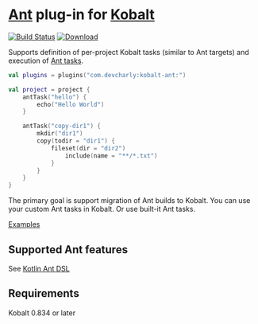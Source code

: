 # [Ant] plug-in for [Kobalt]

[![Build Status](https://travis-ci.org/DevCharly/kobalt-ant.svg?branch=master)](https://travis-ci.org/DevCharly/kobalt-ant)
[![Download](https://api.bintray.com/packages/devcharly/maven/kobalt-ant/images/download.svg) ](https://bintray.com/devcharly/maven/kobalt-ant/_latestVersion)

Supports definition of per-project Kobalt tasks (similar to Ant targets)
and execution of [Ant tasks].

```kotlin
val plugins = plugins("com.devcharly:kobalt-ant:")

val project = project {
    antTask("hello") {
        echo("Hello World")
    }

    antTask("copy-dir1") {
        mkdir("dir1")
        copy(todir = "dir1") {
            fileset(dir = "dir2")
                include(name = "**/*.txt")
            }
        }
    }
}
```

The primary goal is support migration of Ant builds to Kobalt.
You can use your custom Ant tasks in Kobalt. Or use built-it Ant tasks.

[Examples](examples/kobalt/src/Build.kt)


## Supported Ant features

See [Kotlin Ant DSL](https://github.com/DevCharly/kotlin-ant-dsl#supported-ant-features)


## Requirements

Kobalt 0.834 or later


[Kobalt]: http://beust.com/kobalt
[Ant]: http://ant.apache.org/
[Ant tasks]: http://ant.apache.org/manual/tasksoverview.html